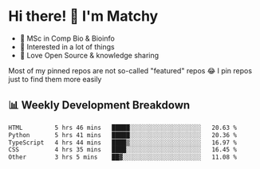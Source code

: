 # Hi there! 👋 I'm Matchy

- 🧬 MSc in Comp Bio & Bioinfo
- 🎈 Interested in a lot of things
- 💜 Love Open Source & knowledge sharing

Most of my pinned repos are not so-called "featured" repos 😂 I pin repos just to find them more easily

## 📊 Weekly Development Breakdown

<!--START_SECTION:waka-->

```txt
HTML         5 hrs 46 mins   █████░░░░░░░░░░░░░░░░░░░░   20.63 %
Python       5 hrs 41 mins   █████░░░░░░░░░░░░░░░░░░░░   20.36 %
TypeScript   4 hrs 44 mins   ████▒░░░░░░░░░░░░░░░░░░░░   16.97 %
CSS          4 hrs 35 mins   ████░░░░░░░░░░░░░░░░░░░░░   16.45 %
Other        3 hrs 5 mins    ██▓░░░░░░░░░░░░░░░░░░░░░░   11.08 %
```

<!--END_SECTION:waka-->
